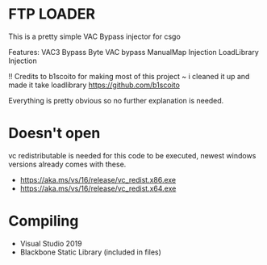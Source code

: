 # FTP LOADER
This is a pretty simple VAC Bypass injector for csgo

Features:
VAC3 Bypass
Byte VAC bypass
ManualMap Injection
LoadLibrary Injection


!! Credits to b1scoito for making most of this project ~ i cleaned it up and made it take loadlibrary
https://github.com/b1scoito

Everything is pretty obvious so no further explanation is needed.

# Doesn't open
vc redistributable is needed for this code to be executed, newest windows versions already comes with these.
- https://aka.ms/vs/16/release/vc_redist.x86.exe
- https://aka.ms/vs/16/release/vc_redist.x64.exe

# Compiling
- Visual Studio 2019
- Blackbone Static Library (included in files)
